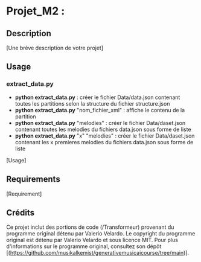 # Projet_M2 : 

## Description
  [Une brève description de votre projet]
## Usage
  ### extract_data.py
  * **python extract_data.py**  : créer le fichier Data/data.json contenant toutes les partitions selon la structure du fichier structure.json
  * **python extract_data.py** "nom_fichier_xml"  : affiche le contenu de la partition
  * **python extract_data.py** "melodies"  : créer le fichier Data/daset.json contenant toutes les melodies du fichiers data.json sous forme de liste
  * **python extract_data.py** "x" "melodies"  : créer le fichier Data/daset.json contenant les x premieres melodies du fichiers data.json sous forme de liste
  
  [Usage]
## Requirements
  [Requirement]

## Crédits
Ce projet inclut des portions de code (/Transformeur) provenant du programme original détenu par Valerio Velardo. Le copyright du programme original est détenu par Valerio Velardo et sous licence MIT. Pour plus d'informations sur le programme original, consultez son dépôt [(https://github.com/musikalkemist/generativemusicaicourse/tree/main)].

